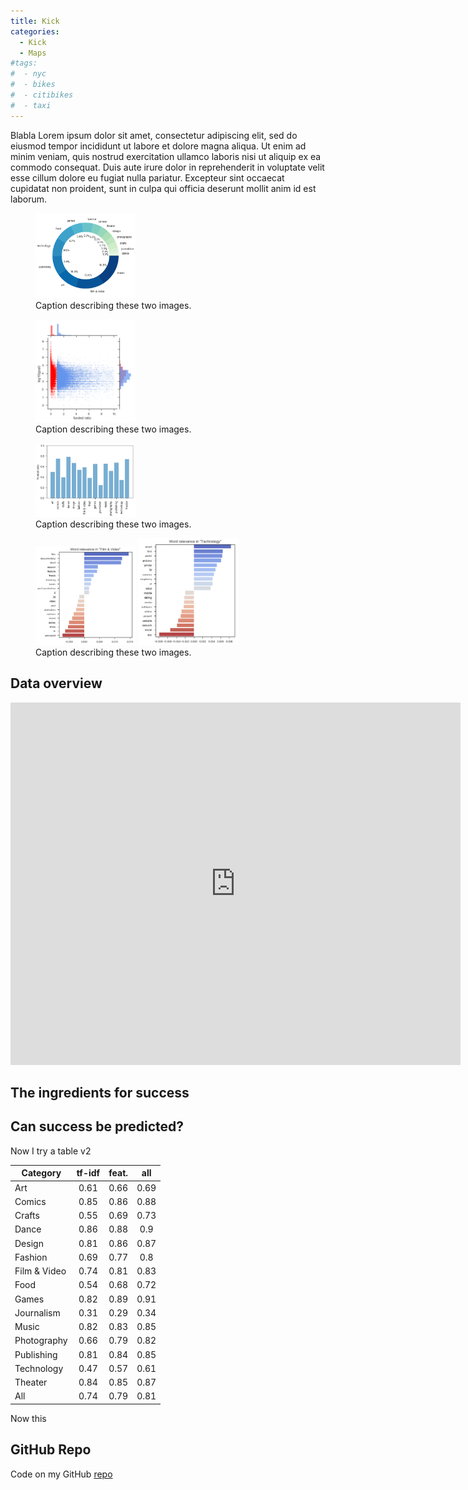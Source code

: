 ```yaml
---
title: Kick
categories:
  - Kick
  - Maps
#tags:
#  - nyc
#  - bikes
#  - citibikes
#  - taxi
---
```


Blabla
Lorem ipsum dolor sit amet, consectetur adipiscing elit, sed do eiusmod tempor incididunt ut labore et dolore magna aliqua. Ut enim ad minim veniam, quis nostrud exercitation ullamco laboris nisi ut aliquip ex ea commodo consequat. Duis aute irure dolor in reprehenderit in voluptate velit esse cillum dolore eu fugiat nulla pariatur. Excepteur sint occaecat cupidatat non proident, sunt in culpa qui officia deserunt mollit anim id est laborum.


<figure class="half">
    <img width="160" src="/assets/images/kickstarter/cat_donut.png">
    <figcaption>Caption describing these two images.</figcaption>
</figure>



<figure class="half">
    <img width="160" src="/assets/images/kickstarter/scatter_goal.png">
    <figcaption>Caption describing these two images.</figcaption>
</figure>

<figure class="half">
    <img width="160" src="/assets/images/kickstarter/funded_ratio.png">
    <figcaption>Caption describing these two images.</figcaption>
</figure>


<figure class="half">
    <img width="160" src="/assets/images/kickstarter/tfidf_film.png">
    <img width="160" src="/assets/images/kickstarter/tfidf_tech.png">
    <figcaption>Caption describing these two images.</figcaption>
</figure>


## Data overview


<iframe width="720" height="580" frameborder="0" seamless="seamless" scrolling="no" src="https://plot.ly/~roundedup/3.embed?width=640&height=480"></iframe>



## The ingredients for success




## Can success be predicted?



Now I try a table v2

Category    |tf-idf|feat. |all
---       | :---: | :---: | :----------------------:
Art         | 0.61 | 0.66 | 0.69
Comics      | 0.85 | 0.86 | 0.88
Crafts      | 0.55 | 0.69 | 0.73
Dance       | 0.86 | 0.88 | 0.9
Design      | 0.81 | 0.86 | 0.87
Fashion     | 0.69 | 0.77 | 0.8
Film & Video| 0.74 | 0.81 | 0.83
Food        | 0.54 | 0.68 | 0.72
Games       | 0.82 | 0.89 | 0.91
Journalism  | 0.31 | 0.29 | 0.34
Music       | 0.82 | 0.83 | 0.85
Photography | 0.66 | 0.79 | 0.82
Publishing  | 0.81 | 0.84 | 0.85
Technology  | 0.47 | 0.57 | 0.61
Theater     | 0.84 | 0.85 | 0.87
All         | 0.74 | 0.79 | 0.81

Now this



## GitHub Repo

Code on my GitHub [repo](https://github.com/roundedup)
